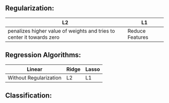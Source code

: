 
## Regularization:

| L2 | L1 |
| --- | --- |
| penalizes higher value of weights and tries to center it towards zero | Reduce Features |

## Regression Algorithms:

| Linear | Ridge | Lasso |
| --- | --- | --- |
| Without Regularization | L2 | L1 |

## Classification:

